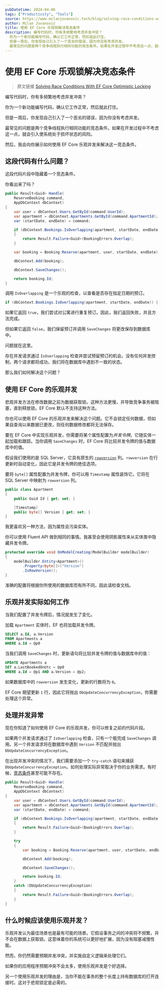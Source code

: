 ```yaml
---
pubDatetime: 2024-04-06
tags: ["Productivity", "Tools"]
source: https://www.milanjovanovic.tech/blog/solving-race-conditions-with-ef-core-optimistic-locking
author: Milan Jovanović
title: 使用 EF Core 乐观锁解决竞态条件
description: 编写代码时，你有多频繁地考虑并发冲突？
  你为一个新功能编写代码，确认它工作正常，然后就此打住。
  但是一周后，你发现自己引入了一个恶劣的错误，因为你没有考虑并发。
  最常见的问题是两个竞争线程执行相同功能的竞态条件。如果在开发过程中不考虑这一点，就会引入使系统处于损坏状态的风险。
---
```


# 使用 EF Core 乐观锁解决竞态条件

> 原文链接 [Solving Race Conditions With EF Core Optimistic Locking](https://www.milanjovanovic.tech/blog/solving-race-conditions-with-ef-core-optimistic-locking)

编写代码时，你有多频繁地考虑并发冲突？

你为一个新功能编写代码，确认它工作正常，然后就此打住。

但是一周后，你发现自己引入了一个恶劣的错误，因为你没有考虑并发。

最常见的问题是两个竞争线程执行相同功能的竞态条件。如果在开发过程中不考虑这一点，就会引入使系统处于损坏状态的风险。

然后，我会向你展示如何使用 EF Core 乐观并发来解决这一竞态条件。

## 这段代码有什么问题？

这段代码片段中隐藏着一个竞态条件。

你看出来了吗？

```csharp
public Result<Guid> Handle(
    ReserveBooking command,
    AppDbContext dbContext)
{
    var user = dbContext.Users.GetById(command.UserId);
    var apartment = dbContext.Apartments.GetById(command.ApartmentId);
    var (startDate, endDate) = command;

    if (dbContext.Bookings.IsOverlapping(apartment, startDate, endDate))
    {
        return Result.Failure<Guid>(BookingErrors.Overlap);
    }

    var booking = Booking.Reserve(apartment, user, startDate, endDate);

    dbContext.Add(booking);

    dbContext.SaveChanges();

    return booking.Id;
}
```

调用 `IsOverlapping` 是一个乐观的检查，以查看是否存在指定日期的预订。

```csharp
if (dbContext.Bookings.IsOverlapping(apartment, startDate, endDate)) { }
```

如果它返回 `true`，我们尝试对公寓进行重复预订。因此，我们返回失败，并且方法完成。

但如果它返回 `false`，我们保留预订并调用 `SaveChanges` 将更改保存到数据库中。

问题就在这里。

存在并发请求通过 `IsOverlapping` 检查并尝试预留预订的机会。没有任何并发控制，两个请求都将成功，我们将在数据库中遇到不一致的状态。

那么我们如何解决这个问题？

## 使用 EF Core 的乐观并发

悲观并发方法在修改数据之前为数据获取锁。这种方法更慢，并导致竞争事务被阻塞，直到释放锁。EF Core 默认不支持这种方法。

你也可以使用 EF Core 的乐观并发来解决这个问题。它不会锁定任何数据，但如果自查询以来数据已更改，则任何数据修改都将无法保存。

要在 EF Core 中实现乐观并发，你需要将某个属性配置为*并发令牌*。它随实体一起加载和跟踪。当你调用 `SaveChanges` 时，EF Core 将比较并发令牌的值与数据库中的值。

假设我们使用的是 SQL Server，它具有原生的 [`rowversion`](https://learn.microsoft.com/en-us/sql/t-sql/data-types/rowversion-transact-sql?view=sql-server-ver16) 列。`rowversion` 在行更新时自动变化，因此它是并发令牌的绝佳选项。

要将 `byte[]` 属性配置为并发令牌，你可以用 `Timestamp` 属性装饰它。它将在 SQL Server 中映射为 `rowversion` 列。

```csharp
public class Apartment
{
    public Guid Id { get; set; }

    [Timestamp]
    public byte[] Version { get; set; }
}
```

我更喜欢另一种方法，因为属性会污染实体。

你可以使用 Fluent API 做到相同的事情。我甚至会使用阴影属性来从实体类中隐藏并发令牌。

```csharp
protected override void OnModelCreating(ModelBuilder modelBuilder)
{
    modelBuilder.Entity<Apartment>()
        .Property<byte[]>("Version")
        .IsRowVersion();
}
```

准确的配置将根据你所使用的数据库而有所不同，因此请检查文档。

## 乐观并发实际如何工作

当我们配置了并发令牌后，情况就发生了变化。

加载 `Apartment` 实体时，EF 也将加载并发令牌。

```sql
SELECT a.Id, a.Version
FROM Apartments a
WHERE a.Id = @p0
```

当我们调用 `SaveChanges` 时，更新语句将比较并发令牌的值与数据库中的值：

```sql
UPDATE Apartments a
SET a.LastBookedOnUtc = @p0
WHERE a.Id = @p1 AND a.Version = @p2;
```

如果数据库中的 `rowversion` 发生变化，更新的行数将为 `0`。

EF Core 期望更新 `1` 行，因此它将抛出 `DbUpdateConcurrencyException`，你需要处理这个异常。

## 处理并发异常

现在你知道了如何使用 EF Core 的乐观并发，你可以修复之前的代码片段。

如果两个并发请求通过了 `IsOverlapping` 检查，只有一个能完成 `SaveChanges` 调用。另一个并发请求将在数据库中遇到 `Version` 不匹配并抛出 `DbUpdateConcurrencyException`。

在出现并发冲突的情况下，我们需要添加一个 `try-catch` 语句来捕获 `DbUpdateConcurrencyException`。如何处理实际异常取决于你的业务需求。有时候，[竞态条件](https://go.particular.net/milanjovanovic/raceconditions)甚至可能不存在。

```csharp
public Result<Guid> Handle(
    ReserveBooking command,
    AppDbContext dbContext)
{
    var user = dbContext.Users.GetById(command.UserId);
    var apartment = dbContext.Apartments.GetById(command.ApartmentId);
    var (startDate, endDate) = command;

    if (dbContext.Bookings.IsOverlapping(apartment, startDate, endDate))
    {
        return Result.Failure<Guid>(BookingErrors.Overlap);
    }

    try
    {
        var booking = Booking.Reserve(apartment, user, startDate, endDate);

        dbContext.Add(booking);

        dbContext.SaveChanges();

        return booking.Id;
    }
    catch (DbUpdateConcurrencyException)
    {
        return Result.Failure<Guid>(BookingErrors.Overlap);
    }
}
```

## 什么时候应该使用乐观并发？

乐观并发认为最佳场景也是最有可能的场景。它假设事务之间的冲突将不频繁，并不会在数据上获取锁。这意味着你的系统可以更好地扩展，因为没有阻塞减慢性能。

然而，你仍然需要预期并发冲突，并实施自定义逻辑来处理它们。

如果你的应用程序预期冲突不会太多，使用乐观并发是个好选择。

另一个使用乐观并发的理由是，当你不能在事务的整个长度上持有数据库的打开连接时。这对于悲观锁定是必需的。
